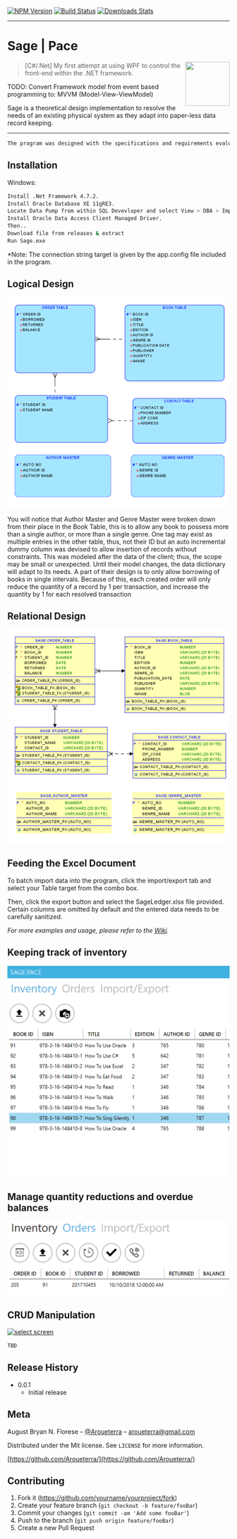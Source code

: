[![NPM Version][npm-image]][npm-url]
[![Build Status][travis-image]][travis-url]
[![Downloads Stats][npm-downloads]][npm-url]

---

# Sage | Pace

<img align="right" width="100" height="100" src="https://avatars1.githubusercontent.com/u/20365551?s=400&u=e500e44c444dc1edd386184520cef4cbb79c448c&v=4">

> [C#/.Net] My first attempt at using WPF to control the front-end within the .NET framework. 

TODO: Convert Framework model from event based programming to: MVVM (Model-View-ViewModel)

Sage is a theoretical design implementation to resolve the needs of an existing physical system as they adapt into paper-less data record keeping.

---




```sh
The program was designed with the specifications and requirements evaluated by the Tax Compliance department of Convergys Philippines Inc., as such it may not be as flexible as I'd intended. Future revisions will rectify this.
```

## Installation

Windows:

```sh
Install .Net Framework 4.7.2.
Install Oracle Database XE 11gRE3.
Locate Data Pump from within SQL Devevloper and select View > DBA > Import on the export dump file provided.
Install Oracle Data Access Client Managed Driver.
Then..
Download file from releases & extract
Run Sage.exe
```

*Note: The connection string target is given by the app.config file included in the program.

## Logical Design

[![Ldesign](https://github.com/Aroueterra/Sage-Pace/blob/master/graphics/Logical.png)]()

You will notice that Author Master and Genre Master were broken down from their place in the Book Table, this is to allow any book to possess more than a single author, or more than a single genre. One tag may exist as multiple entries in the other table, thus, not their ID but an auto incremental dummy column was devised to allow insertion of records without constraints.
This was modeled after the data of the client; thus, the scope may be small or unexpected. Until their model changes, the data dictionary will adapt to its needs.
A part of their design is to only allow borrowing of books in single intervals. Because of this, each created order will only reduce the quantity of a record by 1 per transaction, and increase the quantity by 1 for each resolved transaction

## Relational Design

[![Rdesign](https://github.com/Aroueterra/Sage-Pace/blob/master/graphics/Relational.png)]()




## Feeding the Excel Document

To batch import data into the program, click the import/export tab and select your Table target from the combo box.

Then, click the export button and select the SageLedger.xlsx file provided. Certain columns are omitted by default and the entered data needs to be carefully sanitized.

_For more examples and usage, please refer to the [Wiki][wiki]._


## Keeping track of inventory

[![Inventory screen](https://github.com/Aroueterra/Sage-Pace/blob/master/graphics/Inventory.png)]()

## Manage quantity reductions and overdue balances

[![Orders screen](https://github.com/Aroueterra/Sage-Pace/blob/master/graphics/Orders.png)]()

## CRUD Manipulation

[![select screen](https://github.com/Aroueterra/Sage-Pace/blob/master/graphics/select.png)]()


```sh
TBD
```

## Release History


* 0.0.1
    * Initial release

## Meta

August Bryan N. Florese – [@Aroueterra](https://www.facebook.com/Aroueterra) – aroueterra@gmail.com

Distributed under the Mit license. See ``LICENSE`` for more information.

[https://github.com/Aroueterra/](https://github.com/Aroueterra/)

## Contributing

1. Fork it (<https://github.com/yourname/yourproject/fork>)
2. Create your feature branch (`git checkout -b feature/fooBar`)
3. Commit your changes (`git commit -am 'Add some fooBar'`)
4. Push to the branch (`git push origin feature/fooBar`)
5. Create a new Pull Request

<!-- Markdown link & img dfn's -->
[npm-image]: https://img.shields.io/npm/v/datadog-metrics.svg?style=flat-square
[npm-url]: https://npmjs.org/package/datadog-metrics
[npm-downloads]: https://img.shields.io/npm/dm/datadog-metrics.svg?style=flat-square
[travis-image]: https://img.shields.io/travis/dbader/node-datadog-metrics/master.svg?style=flat-square
[travis-url]: https://travis-ci.org/dbader/node-datadog-metrics
[wiki]: https://github.com/yourname/yourproject/wiki


